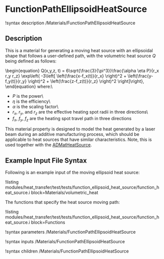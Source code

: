 # FunctionPathEllipsoidHeatSource

!syntax description /Materials/FunctionPathEllipsoidHeatSource

## Description

This is a material for generating a moving heat source with an ellipsoidal shape that follows a user-defined path, with the volumetric heat source $Q$ being defined as follows:

\begin{equation}
  Q(x,y,z, t) = 6\sqrt{\frac{3}{\pi^3}}\frac{\alpha \eta P}{r_x r_y r_z}
                        \exp\left\{  -3\left[ \left(\frac{x-f_x(t)}{r_x} \right)^2 +
                        \left(\frac{y-f_y(t)}{r_y} \right)^2 +
                        \left(\frac{z-f_z(t)}{r_z} \right)^2  \right]\right\},
\end{equation}
where:\\
-  $P$ is the power\\
-  $\eta$ is the efficiency\\
-  $\alpha$ is the scaling factor\\
-  $r_x$, $r_y$, and $r_z$ are the effective heating spot radii in three directions\\
-  $f_x$, $f_y$, $f_z$ are the heating spot travel path in three directions

This material property is designed to model the heat generated by a laser beam during an additive manufacturing process, which should be applicable to heat sources that have similar characteristics.  Note, this is used together with the [ADMatHeatSource](ADMatHeatSource.md).

## Example Input File Syntax

Following is an example input of the moving ellipsoid heat source:

!listing modules/heat_transfer/test/tests/function_ellipsoid_heat_source/function_heat_source.i block=Materials/volumetric_heat

The functions that specify the heat source moving path:

!listing modules/heat_transfer/test/tests/function_ellipsoid_heat_source/function_heat_source.i block=Functions


!syntax parameters /Materials/FunctionPathEllipsoidHeatSource

!syntax inputs /Materials/FunctionPathEllipsoidHeatSource

!syntax children /Materials/FunctionPathEllipsoidHeatSource
